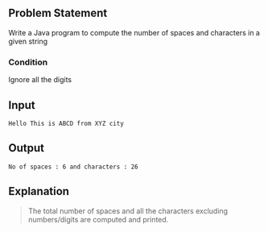 ## Problem Statement

Write a Java program to compute the number of spaces and characters in a given string

### Condition
Ignore all the digits

## Input

    Hello This is ABCD from XYZ city

## Output

    No of spaces : 6 and characters : 26

## Explanation

> The total number of spaces and all the characters excluding numbers/digits are computed and printed.